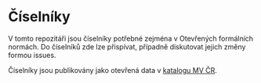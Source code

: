 # Číselníky
V tomto repozitáři jsou číselníky potřebné zejména v Otevřených formálních normách.
Do číselníků zde lze přispívat, případně diskutovat jejich změny formou issues.

Číselníky jsou publikovány jako otevřená data v [katalogu MV ČR](https://data.mvcr.gov.cz).
